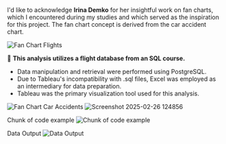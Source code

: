 I'd like to acknowledge **Irina Demko** for her insightful work on fan charts, which I encountered during my studies and which served as the inspiration for this project. The fan chart concept is derived from the car accident chart.

![Fan Chart Flights](https://github.com/user-attachments/assets/e304ba77-2c42-418d-80d3-d60e201a2825)

🎯 **This analysis utilizes a flight database from an SQL course.** 
- Data manipulation and retrieval were performed using PostgreSQL. 
- Due to Tableau's incompatibility with .sql files, Excel was employed as an intermediary for data preparation.
- Tableau was the primary visualization tool used for this analysis.

![Fan Chart Car Accidents](https://github.com/user-attachments/assets/0e534d81-9526-4a9a-8f1b-2d2365f80c03)
![Screenshot 2025-02-26 124856](https://github.com/user-attachments/assets/e80c0c3f-7738-4f3a-888e-d915e2237a40)


Chunk of code example
![Chunk of code example](https://github.com/user-attachments/assets/b4c4c7c8-f28e-4d85-8a6c-ade92cdfe749)

Data Output
![Data Output](https://github.com/user-attachments/assets/def09d3b-8688-439c-aeda-d2681e2164c8)
